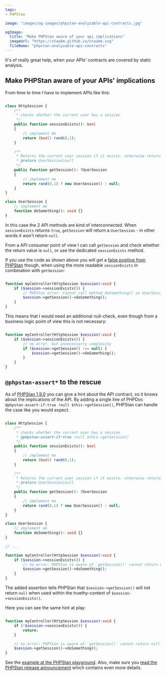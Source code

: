 ```yaml
---
tags:
- PHPStan

image: "images/og-images/phpstan-analyzable-api-contracts.jpg"

ogImage:
  title: "Make PHPStan aware of your api implications"
  imageUrl: "https://staabm.github.io/staabm.svg"
  fileName: "phpstan-analyzable-api-contracts"
---
```


It's of really great help, when your APIs' contracts are covered by static analysis.

## Make PHPStan aware of your APIs' implications️

From time to time I have to implement APIs like this:

```php

class HttpSession {
    /**
     * checks whether the current user has a session
     */
    public function sessionExists(): bool
    {
        // implement me
        return (bool) rand(0,1);
    }

    /**
     * Returns the current user session if it exists. otherwise returns null.
     * @return UserSession|null
     */
    public function getSession(): ?UserSession
    {
        // implement me
        return rand(0,1) ? new UserSession() : null;
    }
}

class UserSession {
    // implement me
    function doSomething(): void {}
}

```

In this case the 2 API methods are kind of interconnected. When `sessionExists` returns `true`, `getSession` will return a `UserSession` - in other words it won't return `null`.

From a API consumer point of view I can call `getSession` and check whether the return value is `null`, or use the dedicated `sessionExists` method.

If you use the code as shown above you will get a [false positive from PHPStan](https://phpstan.org/r/3aab2663-be6a-4489-80c2-a2361d8b7d04) though, when using the more readable `sessionExists` in combination with `getSession`:

```php

function myController(HttpSession $session):void {
    if ($session->sessionExists()) {
        // PHPStan error: Cannot call method doSomething() on UserSession|null.
        $session->getSession()->doSomething();
    }
}

```

This means that I would need an additional null-check, even though from a business logic point of view this is not necessary:

```php

function myController(HttpSession $session):void {
    if ($session->sessionExists()) {
        // no error, but unnecessarry complexity
        if ($session->getSession() !== null) {
            $session->getSession()->doSomething();
        }
    }
}

```

## `@phpstan-assert*` to the rescue

As of [PHPStan 1.9.0](https://phpstan.org/blog/phpstan-1-9-0-with-phpdoc-asserts-list-type#phpdoc-asserts) you can give a hint about the API contract, so it knows about the implications of the API.
By adding a single line of PHPDoc `@phpstan-assert-if-true !null $this->getSession()`, PHPStan can handle the case like you would expect.

```php

class HttpSession {
    /**
     * checks whether the current user has a session
     * @phpstan-assert-if-true !null $this->getSession()
     */
    public function sessionExists(): bool
    {
        // implement me
        return (bool) rand(0,1);
    }

    /**
     * Returns the current user session if it exists. otherwise returns null.
     * @return UserSession|null
     */
    public function getSession(): ?UserSession
    {
        // implement me
        return rand(0,1) ? new UserSession() : null;
    }
}

class UserSession {
    // implement me
    function doSomething(): void {}
}

// ...

function myController(HttpSession $session):void {
    if ($session->sessionExists()) {
        // no error: PHPStan is aware of `getSession()` cannot return null
        $session->getSession()->doSomething();
    }
}

```

The added assertion tells PHPStan that `$session->getSession()` will not return `null` when used within the truethy-context of `$session->sessionExists()`.

Here you can see the same hint at play:

```php

function myController(HttpSession $session):void {
    if (!$session->sessionExists()) {
        return;
    }

    // no error: PHPStan is aware of `getSession()` cannot return null
    $session->getSession()->doSomething();
}

```

See the [example at the PHPStan playground](https://phpstan.org/r/b1e54906-1ad7-4108-b33f-e8c45f1f5d16).
Also, make sure you [read the PHPStan release announcement](https://phpstan.org/blog/phpstan-1-9-0-with-phpdoc-asserts-list-type#phpdoc-asserts) which contains even more details.
